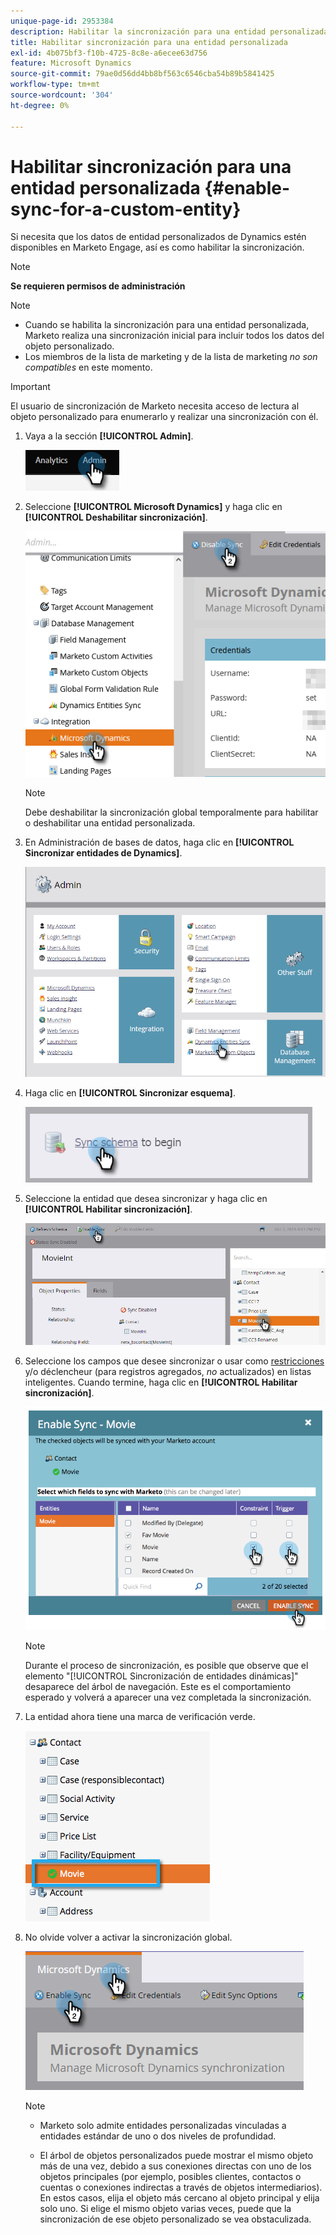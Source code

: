 ```yaml
---
unique-page-id: 2953384
description: Habilitar la sincronización para una entidad personalizada - Documentos de Marketo - Documentación del producto
title: Habilitar sincronización para una entidad personalizada
exl-id: 4b075bf3-f10b-4725-8c8e-a6ecee63d756
feature: Microsoft Dynamics
source-git-commit: 79ae0d56dd4bb8bf563c6546cba54b89b5841425
workflow-type: tm+mt
source-wordcount: '304'
ht-degree: 0%

---
```


# Habilitar sincronización para una entidad personalizada {#enable-sync-for-a-custom-entity}

Si necesita que los datos de entidad personalizados de Dynamics estén disponibles en Marketo Engage, así es como habilitar la sincronización.

>[!NOTE]
>
>**Se requieren permisos de administración**

>[!NOTE]
>
>* Cuando se habilita la sincronización para una entidad personalizada, Marketo realiza una sincronización inicial para incluir todos los datos del objeto personalizado.
>* Los miembros de la lista de marketing y de la lista de marketing _no son compatibles_ en este momento.

>[!IMPORTANT]
>
>El usuario de sincronización de Marketo necesita acceso de lectura al objeto personalizado para enumerarlo y realizar una sincronización con él.

1. Vaya a la sección **[!UICONTROL Admin]**.

   ![](assets/enable-sync-for-a-custom-entity-1.png)

1. Seleccione **[!UICONTROL Microsoft Dynamics]** y haga clic en **[!UICONTROL Deshabilitar sincronización]**.

   ![](assets/enable-sync-for-a-custom-entity-2.png)

   >[!NOTE]
   >
   >Debe deshabilitar la sincronización global temporalmente para habilitar o deshabilitar una entidad personalizada.

1. En Administración de bases de datos, haga clic en **[!UICONTROL Sincronizar entidades de Dynamics]**.

   ![](assets/enable-sync-for-a-custom-entity-3.png)

1. Haga clic en **[!UICONTROL Sincronizar esquema]**.

   ![](assets/enable-sync-for-a-custom-entity-4.png)

1. Seleccione la entidad que desea sincronizar y haga clic en **[!UICONTROL Habilitar sincronización]**.

   ![](assets/enable-sync-for-a-custom-entity-5.png)

1. Seleccione los campos que desee sincronizar o usar como [restricciones](/help/marketo/product-docs/core-marketo-concepts/smart-lists-and-static-lists/using-smart-lists/add-a-constraint-to-a-smart-list-filter.md) y/o déclencheur (para registros agregados, _no_ actualizados) en listas inteligentes. Cuando termine, haga clic en **[!UICONTROL Habilitar sincronización]**.

   ![](assets/enable-sync-for-a-custom-entity-6.png)

   >[!NOTE]
   >
   >Durante el proceso de sincronización, es posible que observe que el elemento &quot;[!UICONTROL Sincronización de entidades dinámicas]&quot; desaparece del árbol de navegación. Este es el comportamiento esperado y volverá a aparecer una vez completada la sincronización.

1. La entidad ahora tiene una marca de verificación verde.

   ![](assets/enable-sync-for-a-custom-entity-7.png)

1. No olvide volver a activar la sincronización global.

   ![](assets/enable-sync-for-a-custom-entity-8.png)

   >[!NOTE]
   >
   >* Marketo solo admite entidades personalizadas vinculadas a entidades estándar de uno o dos niveles de profundidad.
   >
   >* El árbol de objetos personalizados puede mostrar el mismo objeto más de una vez, debido a sus conexiones directas con uno de los objetos principales (por ejemplo, posibles clientes, contactos o cuentas o conexiones indirectas a través de objetos intermediarios). En estos casos, elija el objeto más cercano al objeto principal y elija solo uno. Si elige el mismo objeto varias veces, puede que la sincronización de ese objeto personalizado se vea obstaculizada.
